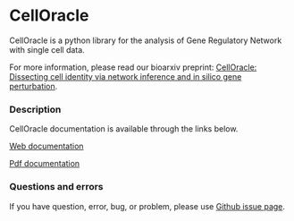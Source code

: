 # CellOracle
CellOracle is a python library for the analysis of Gene Regulatory Network with single cell data.

For more information, please read our bioarxiv preprint: [CellOracle: Dissecting cell identity via network inference and in silico gene perturbation](https://www.biorxiv.org/content/10.1101/2020.02.17.947416v3).


### Description
CellOracle documentation is available through the links below.

[Web documentation](https://morris-lab.github.io/CellOracle.documentation/)

[Pdf documentation](https://github.com/morris-lab/CellOracle/raw/master/docs/celloracle.pdf)


### Questions and errors
If you have question, error, bug, or problem, please use [Github issue page](https://github.com/morris-lab/CellOracle/issues).
